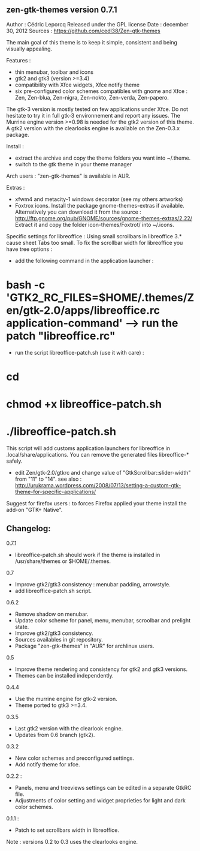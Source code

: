 zen-gtk-themes version 0.7.1
----------------------------

Author : Cédric Leporcq
Released under the GPL license
Date : december 30, 2012
Sources : https://github.com/cedl38/Zen-gtk-themes

The main goal of this theme is to keep it simple, consistent and being visually appealing.

Features :
 - thin menubar, toolbar and icons
 - gtk2 and gtk3 (version >=3.4)
 - compatibility with Xfce widgets, Xfce notify theme
 - six pre-configured color schemes compatibles with gnome and Xfce : Zen, Zen-blua, Zen-nigra, Zen-nokto, Zen-verda, Zen-papero.

The gtk-3 version is mostly tested on few applications under Xfce. Do not hesitate to try it in full gtk-3 environnement and report any issues.
The Murrine engine version >=0.98 is needed for the gtk2 version of this theme. A gtk2 version with the clearlooks engine is available on the Zen-0.3.x package.

Install :
 - extract the archive and copy the theme folders you want into ~/.theme.
 - switch to the gtk theme in your theme manager
 
 Arch users : "zen-gtk-themes" is available in AUR.

Extras :
 - xfwm4 and metacity-1 windows decorator (see my others artworks)
 - Foxtrox icons. Install the package gnome-themes-extras if available. 
Alternatively you can download it from the source : http://ftp.gnome.org/pub/GNOME/sources/gnome-themes-extras/2.22/
Extract it and copy the folder icon-themes/Foxtrot/ into ~/.icons.

Specific settings for libreoffice :
Using small scrollbars in libreoffice 3.* cause sheet Tabs too small.
To fix the scrollbar width for libreoffice you have tree options :
 - add the following command in the application launcher :
# bash -c 'GTK2_RC_FILES=$HOME/.themes/Zen/gtk-2.0/apps/libreoffice.rc application-command' --> run the patch "libreoffice.rc"
 - run the script libreoffice-patch.sh (use it with care) :
 # cd <package-directory>
 # chmod +x libreoffice-patch.sh
 # ./libreoffice-patch.sh
 This script will add customs application launchers for libreoffice in .local/share/applications. You can remove the generated files libreoffice-* safely.
 - edit Zen/gtk-2.0/gtkrc and change value of "GtkScrollbar::slider-width" from "11" to "14".
see also :
http://urukrama.wordpress.com/2008/07/13/setting-a-custom-gtk-theme-for-specific-applications/

Suggest for firefox users : to forces Firefox applied your theme install the add-on "GTK+ Native".

Changelog:
----------
0.7.1
- libreoffice-patch.sh should work if the theme is installed in /usr/share/themes or $HOME/.themes.

0.7
- Improve gtk2/gtk3 consistency : menubar padding, arrowstyle.
- add libreoffice-patch.sh script.

0.6.2
- Remove shadow on menubar.
- Update color scheme for panel, menu, menubar, scroolbar and prelight state.
- Improve gtk2/gtk3 consistency.
- Sources availables in git repository.
- Package "zen-gtk-themes" in "AUR" for archlinux users.

0.5
- Improve theme rendering and consistency for gtk2 and gtk3 versions.
- Themes can be installed independently.

0.4.4
- Use the murrine engine for gtk-2 version.
- Theme ported to gtk3 >=3.4.

0.3.5
- Last gtk2 version with the clearlook engine.
- Updates from 0.6 branch (gtk2).

0.3.2
- New color schemes and preconfigured settings.
- Add notify theme for xfce.

0.2.2 :
- Panels, menu and treeviews settings can be edited in a separate GtkRC file.
- Adjustments of color setting and widget proprieties for light and dark color schemes.

0.1.1 :
- Patch to set scrollbars width in libreoffice.

Note : versions 0.2 to 0.3 uses the clearlooks engine.
